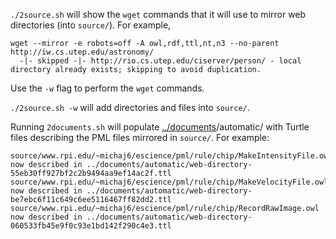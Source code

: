`./2source.sh` will show the `wget` commands that it will use to mirror web directories (into `source/`). For example,

```
wget --mirror -e robots=off -A owl,rdf,ttl,nt,n3 --no-parent http://iw.cs.utep.edu/astronomy/
  -|- skipped -|- http://rio.cs.utep.edu/ciserver/person/ - local directory already exists; skipping to avoid duplication.
```

Use the `-w` flag to perform the `wget` commands.

`./2source.sh -w` will add directories and files into `source/`.

Running `2documents.sh` will populate [../documents](https://github.com/timrdf/plunk/tree/master/instances/documents)/automatic/ with Turtle files describing the PML files mirrored in `source/`. For example:

```
source/www.rpi.edu/~michaj6/escience/pml/rule/chip/MakeIntensityFile.owl now described in ../documents/automatic/web-directory-55eb30ff927bf2c2b9494aa9ef14ac2f.ttl 
source/www.rpi.edu/~michaj6/escience/pml/rule/chip/MakeVelocityFile.owl now described in ../documents/automatic/web-directory-be7ebc6f11c649c6ee5116467ff82dd2.ttl 
source/www.rpi.edu/~michaj6/escience/pml/rule/chip/RecordRawImage.owl now described in ../documents/automatic/web-directory-060533fb45e9f0c93e1bd142f290c4e3.ttl 
```
